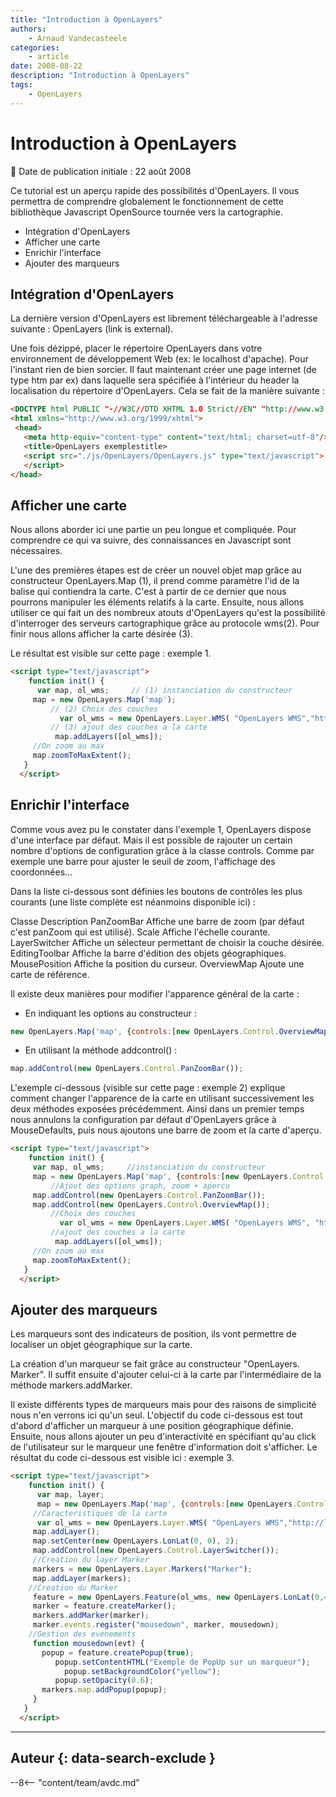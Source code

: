```yaml
---
title: "Introduction à OpenLayers"
authors:
    - Arnaud Vandecasteele
categories:
    - article
date: 2008-08-22
description: "Introduction à OpenLayers"
tags:
    - OpenLayers
---
```


# Introduction à OpenLayers

:calendar: Date de publication initiale : 22 août 2008

Ce tutorial est un aperçu rapide des possibilités d'OpenLayers. Il vous permettra de comprendre globalement le fonctionnement de cette bibliothèque Javascript OpenSource tournée vers la cartographie.

- Intégration d'OpenLayers
- Afficher une carte
- Enrichir l'interface
- Ajouter des marqueurs

## Intégration d'OpenLayers

La dernière version d'OpenLayers est librement téléchargeable à l'adresse suivante : OpenLayers (link is external).

Une fois dézippé, placer le répertoire OpenLayers dans votre environnement de développement Web (ex: le localhost d'apache). Pour l'instant rien de bien sorcier. Il faut maintenant créer une page internet (de type htm par ex) dans laquelle sera spécifiée à l'intérieur du header la localisation du répertoire d'OpenLayers. Cela se fait de la manière suivante :

```html
<DOCTYPE html PUBLIC "-//W3C//DTD XHTML 1.0 Strict//EN" "http://www.w3.org/TR/xhtml1/DTD/xhtml1-strict.dtd">
<html xmlns="http://www.w3.org/1999/xhtml">
 <head>
   <meta http-equiv="content-type" content="text/html; charset=utf-8"/>
   <title>OpenLayers exemplestitle>
   <script src="./js/OpenLayers/OpenLayers.js" type="text/javascript">
   </script>
</head>
```

## Afficher une carte

Nous allons aborder ici une partie un peu longue et compliquée. Pour comprendre ce qui va suivre, des connaissances en Javascript sont nécessaires.

L'une des premières étapes est de créer un nouvel objet map grâce au constructeur OpenLayers.Map (1), il prend comme paramètre l'id de la balise qui contiendra la carte. C'est à partir de ce dernier que nous pourrons manipuler les éléments relatifs à la carte. Ensuite, nous allons utiliser ce qui fait un des nombreux atouts d'OpenLayers qu'est la possibilité d'interroger des serveurs cartographique grâce au protocole wms(2). Pour finir nous allons afficher la carte désirée (3).

Le résultat est visible sur cette page : exemple 1.

```html
<script type="text/javascript">
    function init() {
      var map, ol_wms;     // (1) instanciation du constructeur
     map = new OpenLayers.Map('map');
         // (2) Choix des couches
           var ol_wms = new OpenLayers.Layer.WMS( "OpenLayers WMS","http://labs.metacarta.com/wms/vmap0?", {layers: 'basic'});
         // (3) ajout des couches a la carte
          map.addLayers([ol_wms]);
     //On zoom au max
     map.zoomToMaxExtent();
   }
  </script>
```

## Enrichir l'interface

Comme vous avez pu le constater dans l'exemple 1, OpenLayers dispose d'une interface par défaut. Mais il est possible de rajouter un certain nombre d'options de configuration grâce à la classe controls. Comme par exemple une barre pour ajuster le seuil de zoom, l'affichage des coordonnées...

Dans la liste ci-dessous sont définies les boutons de contrôles les plus courants (une liste complète est néanmoins disponible ici) :

Classe	Description
PanZoomBar	Affiche une barre de zoom (par défaut c'est panZoom qui est utilisé).
Scale	Affiche l'échelle courante.
LayerSwitcher	Affiche un sélecteur permettant de choisir la couche désirée.
EditingToolbar	Affiche la barre d'édition des objets géographiques.
MousePosition	Affiche la position du curseur.
OverviewMap	Ajoute une carte de référence.

Il existe deux manières pour modifier l'apparence général de la carte :

- En indiquant les options au constructeur :

```javascript
new OpenLayers.Map('map', {controls:[new OpenLayers.Control.OverviewMap()]});
```

- En utilisant la méthode addcontrol() :

```javascript
map.addControl(new OpenLayers.Control.PanZoomBar());
```

L'exemple ci-dessous (visible sur cette page : exemple 2) explique comment changer l'apparence de la carte en utilisant successivement les deux méthodes exposées précédemment. Ainsi dans un premier temps nous annulons la configuration par défaut d'OpenLayers grâce à MouseDefaults, puis nous ajoutons une barre de zoom et la carte d'aperçu.

```html
<script type="text/javascript">
    function init() {
     var map, ol_wms;     //instanciation du constructeur
     map = new OpenLayers.Map('map', {controls:[new OpenLayers.Control.MouseDefaults()]});
         //Ajout des options graph, zoom + apercu
     map.addControl(new OpenLayers.Control.PanZoomBar());
     map.addControl(new OpenLayers.Control.OverviewMap());
         //Choix des couches
           var ol_wms = new OpenLayers.Layer.WMS( "OpenLayers WMS", "http://labs.metacarta.com/wms/vmap0?", {layers: 'basic'});
         //ajout des couches a la carte
          map.addLayers([ol_wms]);
     //On zoom au max
     map.zoomToMaxExtent();
   }
  </script>
```

## Ajouter des marqueurs

Les marqueurs sont des indicateurs de position, ils vont permettre de localiser un objet géographique sur la carte.

La création d'un marqueur se fait grâce au constructeur "OpenLayers. Marker". Il suffit ensuite d'ajouter celui-ci à la carte par l'intermédiaire de la méthode markers.addMarker.

Il existe différents types de marqueurs mais pour des raisons de simplicité nous n'en verrons ici qu'un seul. L'objectif du code ci-dessous est tout d'abord d'afficher un marqueur à une position géographique définie. Ensuite, nous allons ajouter un peu d'interactivité en spécifiant qu'au click de l'utilisateur sur le marqueur une fenêtre d'information doit s'afficher. Le résultat du code ci-dessous est visible ici : exemple 3.

```html
<script type="text/javascript">
    function init() {
      var map, layer;     
      map = new OpenLayers.Map('map', {controls:[new OpenLayers.Control.MouseDefaults()]});
     //Caracteristiques de la carte
      var ol_wms = new OpenLayers.Layer.WMS( "OpenLayers WMS","http://labs.metacarta.com/wms/vmap0?", {layers: 'basic'});
     map.addLayer();
     map.setCenter(new OpenLayers.LonLat(0, 0), 2);
     map.addControl(new OpenLayers.Control.LayerSwitcher());
     //Creation du layer Marker
     markers = new OpenLayers.Layer.Markers("Marker");
     map.addLayer(markers);
    //Creation du Marker
     feature = new OpenLayers.Feature(ol_wms, new OpenLayers.LonLat(0,45));
     marker = feature.createMarker();
     markers.addMarker(marker);
     marker.events.register("mousedown", marker, mousedown);
    //Gestion des evenements
     function mousedown(evt) {
       popup = feature.createPopup(true);
          popup.setContentHTML("Exemple de PopUp sur un marqueur");
            popup.setBackgroundColor("yellow");
          popup.setOpacity(0.6);
       markers.map.addPopup(popup);
     }
   }
  </script>
```

----

## Auteur {: data-search-exclude }

--8<-- "content/team/avdc.md"
